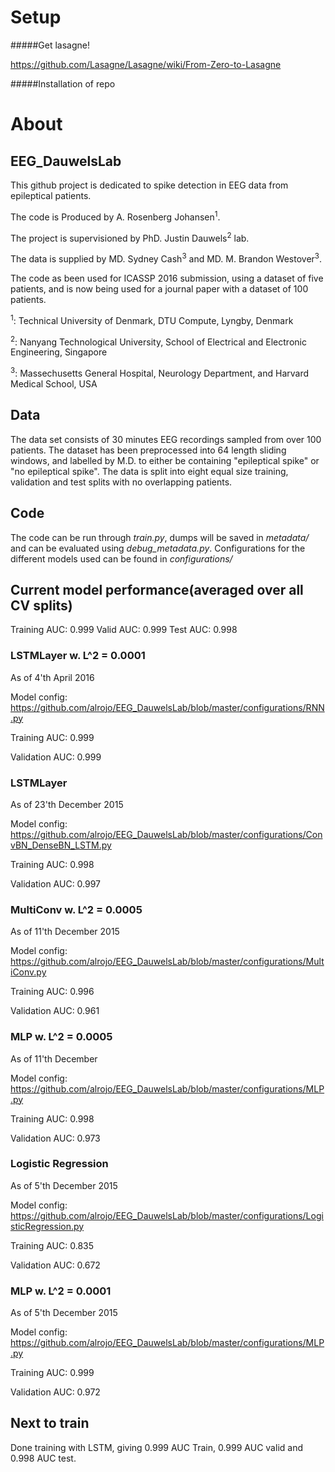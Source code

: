 # Setup
#####Get lasagne!

https://github.com/Lasagne/Lasagne/wiki/From-Zero-to-Lasagne

#####Installation of repo

# About

## EEG_DauwelsLab
This github project is dedicated to spike detection in EEG data from epileptical patients.

The code is Produced by A. Rosenberg Johansen<sup>1</sup>.

The project is supervisioned by PhD. Justin Dauwels<sup>2</sup> lab.

The data is supplied by MD. Sydney Cash<sup>3</sup> and MD. M. Brandon Westover<sup>3</sup>.

The code as been used for ICASSP 2016 submission, using a dataset of five patients, and is now being used for a journal paper with a dataset of 100 patients.

<sup>1</sup>: Technical University of Denmark, DTU Compute, Lyngby, Denmark

<sup>2</sup>: Nanyang Technological University, School of Electrical and Electronic Engineering, Singapore

<sup>3</sup>: Massechusetts General Hospital, Neurology Department, and Harvard Medical School, USA

## Data
The data set consists of 30 minutes EEG recordings sampled from over 100 patients.
The dataset has been preprocessed into 64 length sliding windows, and labelled by M.D. to either be containing "epileptical spike" or "no epileptical spike".
The data is split into eight equal size training, validation and test splits with no overlapping patients.

## Code
The code can be run through *train.py*, dumps will be saved in *metadata/* and can be evaluated using *debug_metadata.py*. Configurations for the different models used can be found in *configurations/*

## Current model performance(averaged over all CV splits)
Training AUC: 0.999
Valid AUC: 0.999
Test AUC: 0.998

### LSTMLayer w. L^2 = 0.0001
As of 4'th April 2016

Model config: https://github.com/alrojo/EEG_DauwelsLab/blob/master/configurations/RNN.py

Training AUC: 0.999

Validation AUC: 0.999


### LSTMLayer
As of 23'th December 2015

Model config: https://github.com/alrojo/EEG_DauwelsLab/blob/master/configurations/ConvBN_DenseBN_LSTM.py

Training AUC: 0.998

Validation AUC: 0.997

### MultiConv w. L^2 = 0.0005
As of 11'th December 2015

Model config: https://github.com/alrojo/EEG_DauwelsLab/blob/master/configurations/MultiConv.py

Training AUC: 0.996

Validation AUC: 0.961


### MLP w. L^2 = 0.0005
As of 11'th December

Model config: https://github.com/alrojo/EEG_DauwelsLab/blob/master/configurations/MLP.py

Training AUC: 0.998

Validation AUC: 0.973



### Logistic Regression
As of 5'th December 2015

Model config: https://github.com/alrojo/EEG_DauwelsLab/blob/master/configurations/LogisticRegression.py

Training AUC: 0.835

Validation AUC: 0.672

### MLP w. L^2 = 0.0001
As of 5'th December 2015

Model config: https://github.com/alrojo/EEG_DauwelsLab/blob/master/configurations/MLP.py

Training AUC: 0.999

Validation AUC: 0.972

## Next to train
Done training with LSTM, giving 0.999 AUC Train, 0.999 AUC valid and 0.998 AUC test.
